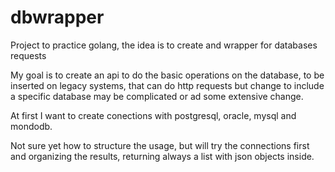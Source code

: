 # dbwrapper
Project to practice golang, the idea is to create and wrapper for databases requests

My goal is to create an api to do the basic operations on the database, to be inserted on legacy systems, that can do http requests but change to include a specific database may be complicated or ad some extensive change.

At first I want to create conections with postgresql, oracle, mysql and mondodb.

Not sure yet how to structure the usage, but will try the connections first and organizing the results, returning always a list with json objects inside.
